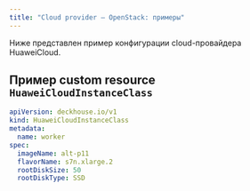 ```yaml
---
title: "Cloud provider — OpenStack: примеры"
---
```


Ниже представлен пример конфигурации cloud-провайдера HuaweiCloud.

## Пример custom resource `HuaweiCloudInstanceClass`

```yaml
apiVersion: deckhouse.io/v1
kind: HuaweiCloudInstanceClass
metadata:
  name: worker
spec:
  imageName: alt-p11
  flavorName: s7n.xlarge.2
  rootDiskSize: 50
  rootDiskType: SSD
```
